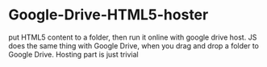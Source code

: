 # Google-Drive-HTML5-hoster
put HTML5 content to a folder, then run it online with google drive host.
JS does the same thing with Google Drive, when you drag and drop a folder to Google Drive.
Hosting part is just trivial
